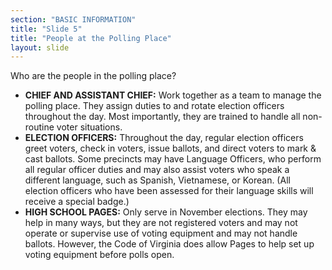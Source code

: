 ```yaml
---
section: "BASIC INFORMATION"
title: "Slide 5"
title: "People at the Polling Place"
layout: slide
---
```


Who are the people in the polling place?

- **CHIEF AND ASSISTANT CHIEF:** Work together as a team to manage the polling place. They assign duties to and rotate election officers throughout the day. Most importantly, they are trained to handle all non-routine voter situations.
- **ELECTION OFFICERS:** Throughout the day, regular election officers greet voters, check in voters, issue ballots, and direct voters to mark & cast ballots. Some precincts may have Language Officers, who perform all regular officer duties and may also assist voters who speak a different language, such as Spanish, Vietnamese, or Korean. (All election officers who have been assessed for their language skills will receive a special badge.)
- **HIGH SCHOOL PAGES:** Only serve in November elections. They may help in many ways, but they are not registered voters and may not operate or supervise use of voting equipment and may not handle ballots. However, the Code of Virginia does allow Pages to help set up voting equipment before polls open.

